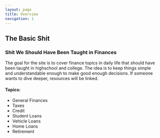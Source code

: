 ```yaml
---
layout: page
title: Overview
navigation: 1
---
```


## The Basic Shit
### Shit We Should Have Been Taught in Finances

The goal for the site is to cover finance topics in daily life that should have been taught in highschool and college. The idea is to keep things simple and understandable enough to make good enough decisions. If someone wants to dive deeper, resources will be linked.

#### Topics: 
* General Finances
* Taxes
* Credit
* Student Loans
* Vehicle Loans
* Home Loans
* Retirement